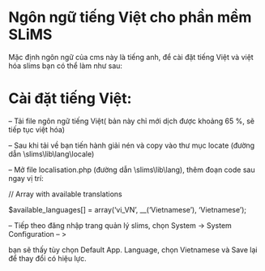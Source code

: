 # Ngôn ngữ tiếng Việt cho phần mềm SLiMS

Mặc định ngôn ngữ của cms này là tiếng anh, để cài đặt tiếng Việt và việt hóa slims bạn có thể làm như sau:

# Cài đặt tiếng Việt:

– Tải file ngôn ngữ tiếng Việt( bản này chỉ mới dịch được khoảng 65 %, sẽ tiếp tục việt hóa)

– Sau khi tải về bạn tiến hành giải nén và copy vào thư mục locate (đường dẫn \slims\lib\lang\locale)

– Mở file localisation.php (đường dẫn \slims\lib\lang), thêm đoạn code sau ngay vị trí:

// Array with available translations

$available_languages[] = array(‘vi_VN’, __(‘Vietnamese’), ‘Vietnamese’);

– Tiếp theo đăng nhập trang quản lý slims, chọn System -> System Configuration – >

bạn sẽ thấy tùy chọn Default App. Language, chọn Vietnamese và Save lại để thay đổi có hiệu lực.

